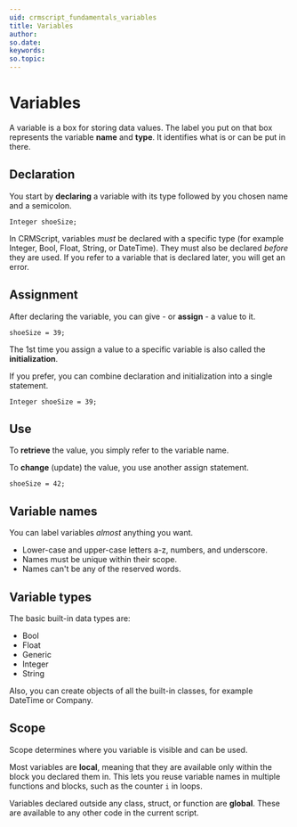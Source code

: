 ```yaml
---
uid: crmscript_fundamentals_variables
title: Variables
author:
so.date:
keywords:
so.topic:
---
```


# Variables

A variable is a box for storing data values. The label you put on that box represents the variable **name** and **type**. It identifies what is or can be put in there.

## Declaration

You start by **declaring** a variable with its type followed by you chosen name and a semicolon.

```crmscript
Integer shoeSize;
```

In CRMScript, variables *must* be declared with a specific type (for example Integer, Bool, Float, String, or DateTime). They must also be declared *before* they are used. If you refer to a variable that is declared later, you will get an error.

## Assignment

After declaring the variable, you can give - or **assign** - a value to it.

```crmscript
shoeSize = 39;
```

The 1st time you assign a value to a specific variable is also called the **initialization**.

If you prefer, you can combine declaration and initialization into a single statement.

```crmscript
Integer shoeSize = 39;
```

## Use

To **retrieve** the value, you simply refer to the variable name.

To **change** (update) the value, you use another assign statement.

```crmscript
shoeSize = 42;
```

## Variable names

You can label variables *almost* anything you want.

* Lower-case and upper-case letters a-z, numbers, and underscore.
* Names must be unique within their scope.
* Names can't be any of the reserved words.

## Variable types

The basic built-in data types are:

* Bool
* Float
* Generic
* Integer
* String

Also, you can create objects of all the built-in classes, for example DateTime or Company.

## Scope

Scope determines where you variable is visible and can be used.

Most variables are **local**, meaning that they are available only within the block you declared them in. This lets you reuse variable names in multiple functions and blocks, such as the counter `i` in loops.

Variables declared outside any class, struct, or function are **global**. These are available to any other code in the current script.

